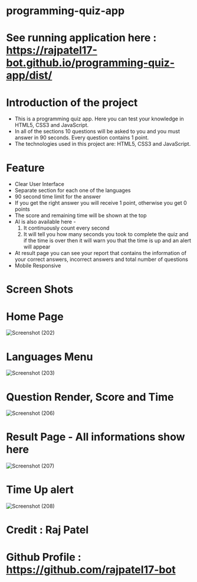 # programming-quiz-app

# See running application here : https://rajpatel17-bot.github.io/programming-quiz-app/dist/


# Introduction of the project 
- This is a programming quiz app. Here you can test your knowledge in HTML5, CSS3 and JavaScript.
- In all of the sections 10 questions will be asked to you and you must answer in 90 seconds. Every question contains 1 point.
- The technologies used in this project are: HTML5, CSS3 and JavaScript.

# Feature 
- Clear User Interface
- Separate section for each one of the languages
- 90 second time limit for the answer
- If you get the right answer you will receive 1 point, otherwise you get 0 points
- The score and remaining time will be shown at the top
- AI is also available here -
  1. It continuously count every second
  2. It will tell you how many seconds you took to complete the quiz and if the time is over then it will warn you that the time is up and an alert will appear
- At result page you can see your report that contains the information of your correct answers, incorrect answers and total number of questions
- Mobile Responsive

# Screen Shots
# Home Page
![Screenshot (202)](https://user-images.githubusercontent.com/83405614/151959794-f1c05c40-3c88-4eb5-b29c-21a99caf26a7.png)

# Languages Menu
![Screenshot (203)](https://user-images.githubusercontent.com/83405614/151959852-715208ec-bf1a-41db-840a-5f8580b99fb6.png)

# Question Render, Score and Time
![Screenshot (206)](https://user-images.githubusercontent.com/83405614/151960025-7cae24b3-3142-4e98-9a32-634a7297b3c8.png)

# Result Page - All informations show here
![Screenshot (207)](https://user-images.githubusercontent.com/83405614/151960137-6085aff5-156f-48b3-82eb-f880c474d76a.png)

# Time Up alert
![Screenshot (208)](https://user-images.githubusercontent.com/83405614/151960206-b8656dfa-533c-4ce9-b0c0-0a02a9635420.png)

# Credit : Raj Patel
# Github Profile : https://github.com/rajpatel17-bot
